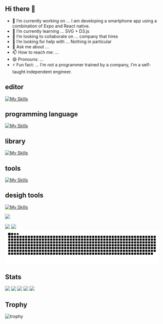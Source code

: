 ## Hi there 👋
- 🔭 I’m currently working on ... I am developing a smartphone app using a combination of Expo and React native.
- 🌱 I’m currently learning ... SVG + D3.js
- 👯 I’m looking to collaborate on ... company that hires
- 🤔 I’m looking for help with ... Nothing in particular
- 💬 Ask me about ...
- 📫 How to reach me: ... 
- 😄 Pronouns: ...
- ⚡ Fun fact: ... I'm not a programmer trained by a company, I'm a self-taught independent engineer.

## editor
[![My Skills](https://skillicons.dev/icons?i=androidstudio,atom,idea,vscode,webstorm,&theme=dark)](https://skillicons.dev)
## programming language
[![My Skills](https://skillicons.dev/icons?i=html,md,pug,css,sass,js,ts,svg,&theme=dark)](https://skillicons.dev)
## library
[![My Skills](https://skillicons.dev/icons?i=babel,d3,graphql,nodejs,npm,react,redux,sqlite,webpack,yarn,&theme=dark)](https://skillicons.dev)
## tools
[![My Skills](https://skillicons.dev/icons?i=discord,docker,git,github,gmail,netlify,stackoverflow,&theme=dark)](https://skillicons.dev)
## desigh tools
[![My Skills](https://skillicons.dev/icons?i=ai,ps,pr,xd,figma,&theme=dark)](https://skillicons.dev)


![](https://github-readme-stats.vercel.app/api/top-langs?username=tatsuoNakano&show_icons=true&locale=en&layout=compact)

![](https://komarev.com/ghpvc/?username=tatsuoNakano)
![](https://img.shields.io/github/followers/tatsuoNakano?label=follow&logo=github&style=flat)
![](https://raw.githubusercontent.com/tatsuoNakano/tatsuoNakano/output/github-contribution-grid-snake.svg)






## Stats
![](http://github-profile-summary-cards.vercel.app/api/cards/profile-details?username=tatsuoNakano&theme=gruvbox)
![](http://github-profile-summary-cards.vercel.app/api/cards/repos-per-language?username=tatsuoNakano&theme=gruvbox)
![](http://github-profile-summary-cards.vercel.app/api/cards/most-commit-language?username=tatsuoNakano&theme=gruvbox)
![](http://github-profile-summary-cards.vercel.app/api/cards/stats?username=tatsuoNakano&theme=gruvbox)
![](http://github-profile-summary-cards.vercel.app/api/cards/productive-time?username=tatsuoNakano&theme=gruvbox&utcOffset=9)

## Trophy
![trophy](https://github-profile-trophy.vercel.app/?username=Keichan15&theme=gruvbox)



